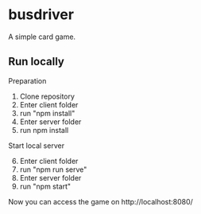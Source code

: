 # busdriver

A simple card game.

## Run locally

Preparation

1. Clone repository
2. Enter client folder
3. run "npm install"
4. Enter server folder
5. run npm install

Start local server

6. Enter client folder
7. run "npm run serve"
8. Enter server folder
9. run "npm start"

Now you can access the game on http://localhost:8080/

